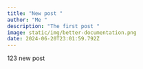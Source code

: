```yaml
---
title: "New post "
author: "Me "
description: "The first post "
image: static/img/better-documentation.png
date: 2024-06-20T23:01:59.792Z
---
```

123 new post

